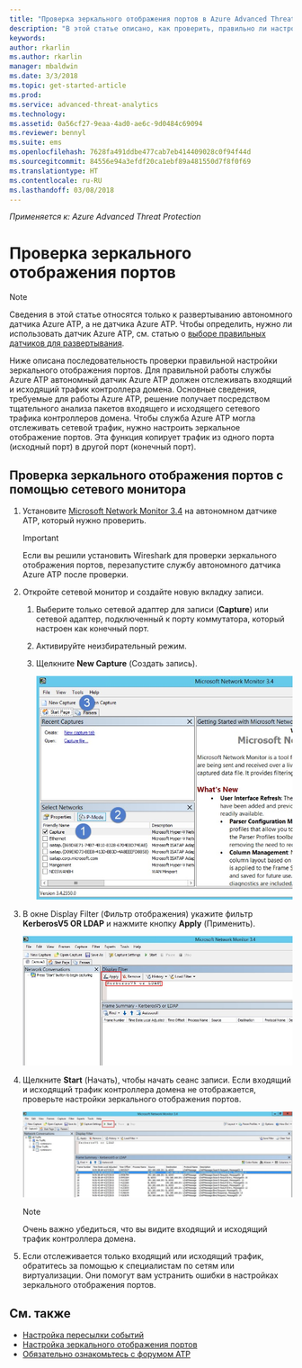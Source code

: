 ```yaml
---
title: "Проверка зеркального отображения портов в Azure Advanced Threat Protection | Документация Майкрософт"
description: "В этой статье описано, как проверить, правильно ли настроено зеркальное отображение портов в Azure ATP."
keywords: 
author: rkarlin
ms.author: rkarlin
manager: mbaldwin
ms.date: 3/3/2018
ms.topic: get-started-article
ms.prod: 
ms.service: advanced-threat-analytics
ms.technology: 
ms.assetid: 0a56cf27-9eaa-4ad0-ae6c-9d0484c69094
ms.reviewer: bennyl
ms.suite: ems
ms.openlocfilehash: 7628fa491ddbe477cab7eb414409028c0f94f44d
ms.sourcegitcommit: 84556e94a3efdf20ca1ebf89a481550d7f8f0f69
ms.translationtype: HT
ms.contentlocale: ru-RU
ms.lasthandoff: 03/08/2018
---
```

*Применяется к: Azure Advanced Threat Protection*



# <a name="validate-port-mirroring"></a>Проверка зеркального отображения портов
> [!NOTE] 
> Сведения в этой статье относятся только к развертыванию автономного датчика Azure ATP, а не датчика Azure ATP. Чтобы определить, нужно ли использовать датчик Azure ATP, см. статью о [выборе правильных датчиков для развертывания](atp-capacity-planning#choosing-the-right-sensor-type-for-your-deployment).
 
Ниже описана последовательность проверки правильной настройки зеркального отображения портов. Для правильной работы службы Azure ATP автономный датчик Azure ATP должен отслеживать входящий и исходящий трафик контроллера домена. Основные сведения, требуемые для работы Azure ATP, решение получает посредством тщательного анализа пакетов входящего и исходящего сетевого трафика контроллеров домена. Чтобы служба Azure ATP могла отслеживать сетевой трафик, нужно настроить зеркальное отображение портов. Эта функция копирует трафик из одного порта (исходный порт) в другой порт (конечный порт).

## <a name="validate-port-mirroring-using-net-mon"></a>Проверка зеркального отображения портов с помощью сетевого монитора
1.  Установите [Microsoft Network Monitor 3.4](http://www.microsoft.com/download/details.aspx?id=4865) на автономном датчике ATP, который нужно проверить.

    > [!IMPORTANT]
    > Если вы решили установить Wireshark для проверки зеркального отображения портов, перезапустите службу автономного датчика Azure ATP после проверки.

2.  Откройте сетевой монитор и создайте новую вкладку записи.

    1.  Выберите только сетевой адаптер для записи (**Capture**) или сетевой адаптер, подключенный к порту коммутатора, который настроен как конечный порт.

    2.  Активируйте неизбирательный режим.

    3.  Щелкните **New Capture** (Создать запись).

        ![Создание новой вкладки записи (рисунок)](media/atp-port-mirroring-capture.png)

3.  В окне Display Filter (Фильтр отображения) укажите фильтр **KerberosV5 OR LDAP** и нажмите кнопку **Apply** (Применить).

    ![Применение фильтра "KerberosV5 или LDAP" (рисунок)](media/atp-port-mirroring-filter-settings.png)

4.  Щелкните **Start** (Начать), чтобы начать сеанс записи. Если входящий и исходящий трафик контроллера домена не отображается, проверьте настройки зеркального отображения портов.

    ![Начало сеанса записи (рисунок)](media/atp-port-mirroring-capture-traffic.png)

    > [!NOTE]
    > Очень важно убедиться, что вы видите входящий и исходящий трафик контроллера домена.
    

5.  Если отслеживается только входящий или исходящий трафик, обратитесь за помощью к специалистам по сетям или виртуализации. Они помогут вам устранить ошибки в настройках зеркального отображения портов.

## <a name="see-also"></a>См. также

- [Настройка пересылки событий](configure-event-forwarding.md)
- [Настройка зеркального отображения портов](configure-port-mirroring.md)
- [Обязательно ознакомьтесь с форумом ATP](https://aka.ms/azureatpcommunity)
